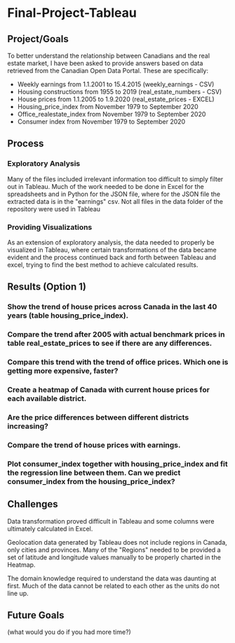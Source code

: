 # Final-Project-Tableau

## Project/Goals
To better understand the relationship between Canadians and the real estate market, I have been asked to provide answers based on data retrieved from the Canadian Open Data Portal.  These are specifically:

- Weekly earnings from 1.1.2001 to 15.4.2015 (weekly_earnings - CSV)
- Housing constructions from 1955 to 2019 (real_estate_numbers - CSV)
- House prices from 1.1.2005 to 1.9.2020 (real_estate_prices - EXCEL)
- Housing_price_index from November 1979 to September 2020
- Office_realestate_index from November 1979 to September 2020
- Consumer index from November 1979 to September 2020

## Process
### Exploratory Analysis
Many of the files included irrelevant information too difficult to simply filter out in Tableau.  Much of the work needed to be done in Excel for the spreadsheets and in Python for the JSON file, where for the JSON file the extracted data is in the "earnings" csv.  Not all files in the data folder of the repository were used in Tableau

### Providing Visualizations
As an extension of exploratory analysis, the data needed to properly be visualized in Tableau, where certain transformations of the data became evident and the process continued back and forth between Tableau and excel, trying to find the best method to achieve calculated results.


## Results (Option 1)
### Show the trend of house prices across Canada in the last 40 years (table housing_price_index).

### Compare the trend after 2005 with actual benchmark prices in table real_estate_prices to see if there are any differences.

### Compare this trend with the trend of office prices. Which one is getting more expensive, faster?

### Create a heatmap of Canada with current house prices for each available district.

### Are the price differences between different districts increasing?

### Compare the trend of house prices with earnings.

### Plot consumer_index together with housing_price_index and fit the regression line between them. Can we predict consumer_index from the housing_price_index?




## Challenges 
Data transformation proved difficult in Tableau and some columns were ultimately calculated in Excel.

Geolocation data generated by Tableau does not include regions in Canada, only cities and provinces.  Many of the "Regions" needed to be provided a set of latitude and longitude values manually to be properly charted in the Heatmap.

The domain knowledge required to understand the data was daunting at first.  Much of the data cannot be related to each other as the units do not line up.

## Future Goals
(what would you do if you had more time?)
